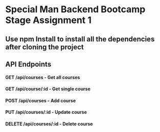 # Special Man Backend Bootcamp Stage Assignment 1
## Use npm Install to install all the dependencies after cloning the project

## API Endpoints

#### GET /api/courses - Get all courses
#### GET /api/course/:id - Get single course
#### POST /api/courses - Add course
#### PUT /api/courses/:id - Update course
#### DELETE /api/courses/:id - Delete course
